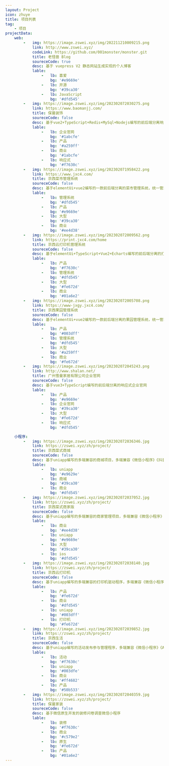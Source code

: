 ```yaml
---
layout: Project
icon: zhuye
title: 项目列表
tag: 
    - 项目
projectData:
    web: 
        -   img: https://image.zswei.xyz/img/202211210009215.png
            link: http://www.zswei.xyz/
            codeLink: https://github.com/001monster/monster.git
            title: 老怪兽 Blog
            soureceCode: true
            desc: 基于 vuepress V2 静态网站生成实现的个人博客
            lable: 
                -   lb: 喜爱
                    bg: '#e9669e'
                -   lb: 开源
                    bg: '#39ca30'
                -   lb: JavaScript
                    bg: '#dfd545'
        -   img: https://image.zswei.xyz/img/202302072030275.png
            link: https://www.baomanjj.com/
            title: 保曼装饰
            soureceCode: false
            desc: 基于vue2+TypeScript+Redis+MySql+Nodejs编写的前后端分离响应式的贵州保曼装饰有限公司企业官网
            lable: 
                -   lb: 企业官网
                    bg: '#1abcfe'
                -   lb: 产品
                    bg: '#a259ff'
                -   lb: 商业
                    bg: '#1abcfe'
                -   lb: 响应式
                    bg: '#f7630c'
        -   img: https://image.zswei.xyz/img/202302071958422.png
            link: https://www.jxc4.com/
            title: 京西菜市管理系统
            soureceCode: false
            desc: 基于elementUi+vue2编写的一款前后端分离的菜市管理系统，统一管理《美团》、《饿了么》、《京东》、《抖音小时购》菜市商户
            lable: 
                -   lb: 管理系统
                    bg: '#dfd545'
                -   lb: 产品
                    bg: '#e9669e'
                -   lb: 大型
                    bg: '#39ca30'
                -   lb: 商业
                    bg: '#ee4d38'
        -   img: https://image.zswei.xyz/img/202302072009562.png
            link: https://print.jxc4.com/home
            title: 京西云打印机管理系统
            soureceCode: false
            desc: 基于elementUi+TypeScript+Vue2+Echarts编写的前后端分离的打印机管理系统，主要管理对象为京西云打印机
            lable: 
                -   lb: 产品
                    bg: '#f7630c'
                -   lb: 管理系统
                    bg: '#dfd545'
                -   lb: 大型
                    bg: '#fe672d'
                -   lb: 商业
                    bg: '#01a6e2'
        -   img: https://image.zswei.xyz/img/202302072005708.png
            link: https://www-jxgy.jxc4.com/
            title: 京西果园管理系统
            soureceCode: false
            desc: 基于elementUi+vue2编写的一款前后端分离的果园管理系统，统一管理《美团》、《饿了么》、《京东》、《抖音小时购》果园商户
            lable: 
                -   lb: 产品
                    bg: '#003dff'
                -   lb: 管理系统
                    bg: '#dfd545'
                -   lb: 大型
                    bg: '#a259ff'
                -   lb: 商业
                    bg: '#fe672d'
        -   img: https://image.zswei.xyz/img/202302072045243.png
            link: http://www.shalan.net/
            title: 广州雪曼家居有限公司企业官网
            soureceCode: false
            desc: 基于vue3+TypeScript编写的前后端分离的响应式企业官网
            lable: 
                -   lb: 产品
                    bg: '#e9669e'
                -   lb: 企业官网
                    bg: '#39ca30'
                -   lb: 大型
                    bg: '#fe672d'
                -   lb: 响应式
                    bg: '#dfd545'

    小程序: 
        -   img: https://image.zswei.xyz/img/202302072036346.jpg
            link: https://zswei.xyz/zh/project/
            title: 京西菜式商城
            soureceCode: false
            desc: 基于uniapp编写的多端兼容的商城项目，多端兼容《微信小程序》《抖音小程序》《支付宝小程序》《快手小程序》《AndroidApp》
            lable: 
                -   lb: uniapp
                    bg: '#e9629e'
                -   lb: 商城
                    bg: '#39ca30'
                -   lb: 商业
                    bg: '#dfd545'
        -   img: https://image.zswei.xyz/img/202302072037052.jpg
            link: https://zswei.xyz/zh/project/
            title: 京西菜式商家版
            soureceCode: false
            desc: 基于uniapp编写的多端兼容的商家管理项目，多端兼容《微信小程序》《AndroidApp》《ios》
            lable: 
                -   lb: 商业
                    bg: '#ee4d38'
                -   lb: uniapp
                    bg: '#e9669e'
                -   lb: 大型
                    bg: '#39ca30'
                -   lb: ios
                    bg: '#dfd545'
        -   img: https://image.zswei.xyz/img/202302072038140.jpg
            link: https://zswei.xyz/zh/project/
            title: 京西云打印机
            soureceCode: false
            desc: 基于uniapp编写的多端兼容的打印机驱动程序，多端兼容《微信小程序》《AndroidApp》
            lable: 
                -   lb: 产品
                    bg: '#fe672d'
                -   lb: 商业
                    bg: '#dfd545'
                -   lb: uniapp
                    bg: '#003dff'
                -   lb: 打印机
                    bg: '#fe672d'
        -   img: https://image.zswei.xyz/img/202302072039852.jpg
            link: https://zswei.xyz/zh/project/
            title: 京西生活
            soureceCode: false
            desc: 基于uniapp编写的活动发布参与管理程序，多端兼容《微信小程序》《AndroidApp》
            lable: 
                -   lb: 活动
                    bg: '#f7630c'
                -   lb: uniapp
                    bg: '#003dfe'
                -   lb: 商业
                    bg: '#ff4682'
                -   lb: 产品
                    bg: '#50b533'
        -   img: https://image.zswei.xyz/img/202302072040359.jpg
            link: https://zswei.xyz/zh/project/
            title: 保曼家装
            soureceCode: false
            desc: 基于微信原生开发的装修问卷调查微信小程序
            lable: 
                -   lb: 装修
                    bg: '#f7630c'
                -   lb: 商业
                    bg: '#c579e2'
                -   lb: 原生
                    bg: '#fe672d'
                -   lb: 产品
                    bg: '#01a6e2'
---
```

